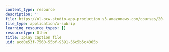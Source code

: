 ```yaml
---
content_type: resource
description: ''
file: https://ol-ocw-studio-app-production.s3.amazonaws.com/courses/20-219-becoming-the-next-bill-nye-writing-and-hosting-the-educational-show-january-iap-2015/acd0e53f756055bf939156c5b5c4365b_iR6FUYCNi5A.vtt
file_type: application/x-subrip
learning_resource_types: []
resourcetype: Other
title: 3play caption file
uid: acd0e53f-7560-55bf-9391-56c5b5c4365b
---
```

